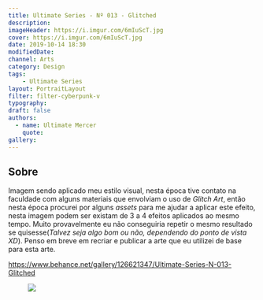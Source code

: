 ```yaml
---
title: Ultimate Series - Nº 013 - Glitched
description: 
imageHeader: https://i.imgur.com/6mIuScT.jpg
cover: https://i.imgur.com/6mIuScT.jpg
date: 2019-10-14 18:30
modifiedDate: 
channel: Arts
category: Design
tags: 
	- Ultimate Series
layout: PortraitLayout
filter: filter-cyberpunk-v
typography: 
draft: false
authors:
  - name: Ultimate Mercer
    quote:
gallery:
---
```


## Sobre

Imagem sendo aplicado meu estilo visual, nesta época tive contato na faculdade com alguns materiais que envolviam o uso de _Glitch Art_, então nesta época procurei por alguns _assets_ para me ajudar a aplicar este efeito, nesta imagem podem ser existam de 3 a 4 efeitos aplicados ao mesmo tempo. Muito provavelmente eu não conseguiria repetir o mesmo resultado se quisesse(_Talvez seja algo bom ou não, dependendo do ponto de vista XD_). Penso em breve em recriar e publicar a arte que eu utilizei de base para esta arte.

https://www.behance.net/gallery/126621347/Ultimate-Series-N-013-Glitched

<figure>
	<img src="https://i.imgur.com/6mIuScT.jpg" className="max-w-none mx-auto block"/>
</figure>
